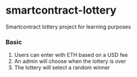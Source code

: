 # smartcontract-lottery
Smartcontract lottery project for learning purposes

### Basic
1. Users can enter with ETH based on a USD fee
2. An admin will choose when the lottery is over
3. The lottery will select a random winner